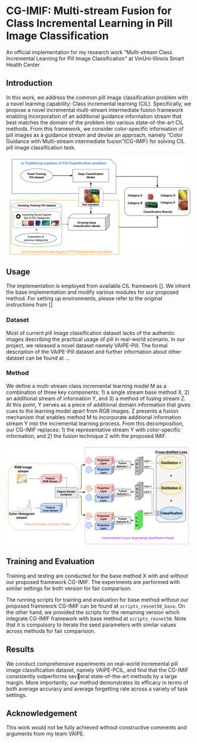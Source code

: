 # CG-IMIF: Multi-stream Fusion for Class Incremental Learning in Pill Image Classification


An official implementation for my research work "Multi-stream Class Incremental Learning for Pill Image Classification"  at VinUni-Illinois  Smart Health Center

## Introduction

In this work, we address the common pill image classification problem with a novel learning capability: Class incremental learning (CIL). Specifically, we 
propose a novel incremental multi-stream intermediate fusion framework enabling incorporation of an additional guidance information stream that best matches the domain of the problem into various state-of-the-art CIL
methods. From this framework, we consider color-specific information of pill images as a guidance stream and devise an approach, namely “Color Guidance with Multi-stream intermediate fusion”(CG-IMIF) for solving
CIL pill image classification task.

![General Pipeline](/figures/pipeline_overview.png)

## Usage 

The implementation is employed from available CIL framework []. We inherit the base implementation and modify various modules for our proposed method. For setting up
environments, please refer to the original instructions from []

### Dataset
Most of current pill image classification dataset lacks of the authentic images describing the practical usage of pill in real-world scenario. In our project,
we released a novel dataset namely VAIPE-Pill. The formal description of the VAIPE-Pill dataset and further information about other dataset can be found at ...

### Method
We define a multi-stream class incremental learning model M as a combination of three key components: 1) a single stream base method X, 2) an additional stream of information Y, and 3) a method of fusing stream Z. At this point, Y serves as a piece of additional domain information that gives cues to the learning model apart from RGB images. Z presents a fusion mechanism that enables method M to incorporate additional information stream Y into the incremental learning process. From this decomposition, our CG-IMIF replaces: 1) the representative stream Y with color-specific information, and 2) the fusion
technique Z with the proposed IMIF.

![Method](/figures/IMIF.png)


## Training and Evaluation
Training and testing are conducted for the base method X with and without our proposed framework CG-IMIF. The experiments are performed with similar settings for both
version for fair comparison. 

The running scripts for training and evaluation for base method without our proposed framework CG-IMIF can be found at ```scripts_resnet50_base```. On the other hand,
we provided the scripts for the remaining version which integrate CG-IMIF framework with base method at ```scripts_resnet50```. Note that it is compulsory to iterate the
seed parameters with similar values across methods for fair comparision.

## Results
We conduct comprehensive experiments on real-world incremental pill image classification dataset, namely VAIPE-PCIL, and find that the CG-IMIF consistently outperforms several state-of-the-art methods by a large margin. More importantly, our
method demonstrates its efficacy in terms of both average accuracy and average forgetting rate across a variety of task settings.

## Acknowledgement
This work would not be fully achieved without constructive comments and arguments from my team VAIPE.

##

